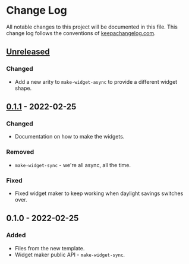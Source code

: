# Change Log
All notable changes to this project will be documented in this file. This change log follows the conventions of [keepachangelog.com](http://keepachangelog.com/).

## [Unreleased]
### Changed
- Add a new arity to `make-widget-async` to provide a different widget shape.

## [0.1.1] - 2022-02-25
### Changed
- Documentation on how to make the widgets.

### Removed
- `make-widget-sync` - we're all async, all the time.

### Fixed
- Fixed widget maker to keep working when daylight savings switches over.

## 0.1.0 - 2022-02-25
### Added
- Files from the new template.
- Widget maker public API - `make-widget-sync`.

[Unreleased]: https://sourcehost.site/your-name/clj-grpc/compare/0.1.1...HEAD
[0.1.1]: https://sourcehost.site/your-name/clj-grpc/compare/0.1.0...0.1.1
